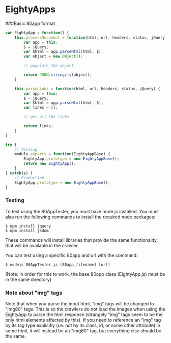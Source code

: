 EightyApps
==========

###Basic 80app format

```javascript
var EightyApp = function() {
	this.processDocument = function(html, url, headers, status, jQuery) {
		var app = this;
		$ = jQuery;
		var $html = app.parseHtml(html, $);
		var object = new Object();

		// populate the object

		return JSON.stringify(object);
	}

	this.parseLinks = function(html, url, headers, status, jQuery) {
		var app = this;
		$ = jQuery;
		var $html = app.parseHtml(html, $);
		var links = [];

		// get all the links

		return links;
	}
}

try {
	// Testing
	module.exports = function(EightyAppBase) {
		EightyApp.prototype = new EightyAppBase();
		return new EightyApp();
	}
} catch(e) {
	// Production
	EightyApp.prototype = new EightyAppBase();
}
```

### Testing
To test using the 80AppTester, you must have node.js installed.
You must also run the following commands to install the required node packages:
```shell
$ npm install jquery
$ npm install jsdom
```
These commands will install libraries that provide the same functionality that will be available in the crawler.

You can test using a specific 80app and url with the command:
```shell
$ nodejs 80AppTester.js [80app_filename] [url]
```

(Note: in order for this to work, the base 80app class (EightyApp.js) must be in the same directory)

### Note about "img" tags
Note that when you parse the input html, "img" tags will be changed to "img80" tags. This is so the crawlers do not load the images when using the EightyApp to parse the html response (strangely "img" tags seem to be the only html elements affected by this). If you need to reference an "img" tag by its tag type explicitly (i.e. not by its class, id, or some other attribute) in some html, it will instead be an "img80" tag, but everything else should be the same.
